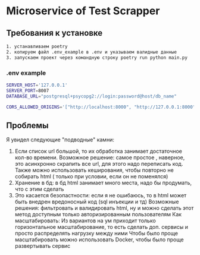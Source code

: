 # Microservice of Test Scrapper


## Требования к установке
```sh
1. устанавливаем poetry
2. копируем файл .env_example в .env и указываем валидные данные 
3. запускаем проект через командную строку poetry run python main.py
```

### .env example
```sh
SERVER_HOST='127.0.0.1'
SERVER_PORT=8007
DATABASE_URL="postgresql+psycopg2://login:password@host/db_name"

CORS_ALLOWED_ORIGINS='["http://localhost:8000", "http://127.0.0.1:8000"]'
```

## Проблемы
Я увидел следующие "подводные" камни:
1) Если список url большой, то их обработка занимает достаточное кол-во времени.
Возможное решение: самое простое , наверное, это асинхронно скрапить все url, для этого надо переписать код. Также можно использовать кеширования, чтобы повторно не собирать html ( только при условии, если он не поменялся)
2) Хранение в бд: в бд html занимает много места, надо бы продумать, что с этим сделать
3) Это касается безопастности: если я не ошибаюсь, то в html может быть внедрен вредоносный код (sql инъекции и тд)
Возможные решения: фильтровать и валидировать html, ну и можно сделать этот метод доступным только авторизированным пользователям
Как масштабировать:
Из вариантов на ум приходит только горизонтальное масштабирование, то есть сделать доп. сервисы и просто распределять нагрузку между ними
Чтобы было проще масштабировать можно использовать Docker, чтобы было проще развертывать сервис
